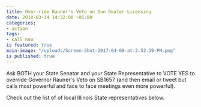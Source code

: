 ```yaml
---
title: Over-ride Rauner's Veto on Gun Dealer Licensing
date: 2018-03-14 14:32:00 -05:00
categories:
- action
tags:
- call now
is featured: true
main-image: "/uploads/Screen-Shot-2017-04-08-at-2.52.39-PM.png"
is published: true
---
```


Ask BOTH your State Senator and your State Representative to VOTE YES to override Governor Rauner's Veto on SB1657 (and then email or tweet but calls most powerful and face to face meetings even more powerful). 

Check out the list of of local Illinois State representatives below. 

